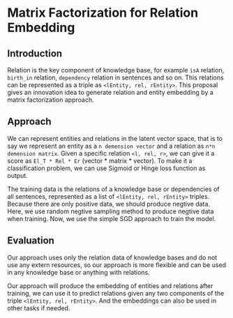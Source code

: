 Matrix Factorization for Relation Embedding
============================================
## Introduction
Relation is the key component of knowledge base, for example `isA` relation, `birth_in` relation, `dependency` relation in sentences and so on. This relations can be represented as a triple as `<lEntity, rel, rEntity>`. This proposal gives an innovation idea to generate relation and entity embedding by a matrix factorization approach. 

## Approach
We can represent entities and relations in the latent vector space, that is to say we represent an entity as a `n demension vector` and a relation as `n*n demension matrix`. Given a specific relation `<l, rel, r>`, we can give it a score as `El_T * Rel * Er` (vector * matrix * vector). To make it a classification problem, we can use Sigmoid or Hinge loss function as output.

The training data is the relations of a knowledge base or dependencies of all sentences, represented as a list of `<lEntity, rel, rEntity>` triples. Because there are only positive data, we should produce negtive data. Here, we use random negtive sampling method to produce negtive data when training. Now, we use the simple SGD approach to train the model.

## Evaluation
Our approach uses only the relation data of knowledge bases and do not use any extern resources, so our approach is more flexible and can be used in any knowledge base or anything with relations. 

Our approach will produce the embedding of entities and relations after training, we can use it to predict relations given any two components of the triple `<lEntity, rel, rEntity>`. And the embeddings can also be used in other tasks if needed.
